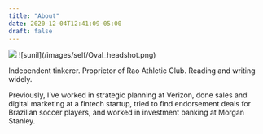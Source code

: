 ```yaml
---
title: "About"
date: 2020-12-04T12:41:09-05:00
draft: false
---
```

<img src="/images/self/Unchanged_headshot.jpg" />
<!-- <img style="float: left" src="/images/self/Oval_headshot.jpg" /> -->
![sunil](/images/self/Oval_headshot.png)


Independent tinkerer. Proprietor of Rao Athletic Club. Reading and writing widely.

Previously, I’ve worked in strategic planning at Verizon, done sales and digital marketing at a fintech startup, tried to find endorsement deals for Brazilian soccer players, and worked in investment banking at Morgan Stanley.
